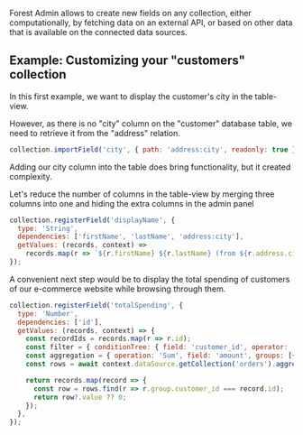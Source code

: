 Forest Admin allows to create new fields on any collection, either computationally, by fetching data on an external API, or based on other data that is available on the connected data sources.

## Example: Customizing your "customers" collection

In this first example, we want to display the customer's city in the table-view.

However, as there is no "city" column on the "customer" database table, we need to retrieve it from the "address" relation.

```javascript
collection.importField('city', { path: 'address:city', readonly: true });
```

Adding our city column into the table does bring functionality, but it created complexity.

Let's reduce the number of columns in the table-view by merging three columns into one and hiding the extra columns in the admin panel

```javascript
collection.registerField('displayName', {
  type: 'String',
  dependencies: ['firstName', 'lastName', 'address:city'],
  getValues: (records, context) =>
    records.map(r => `${r.firstName} ${r.lastName} (from ${r.address.city})`),
});
```

A convenient next step would be to display the total spending of customers of our e-commerce website while browsing through them.

```javascript
collection.registerField('totalSpending', {
  type: 'Number',
  dependencies: ['id'],
  getValues: (records, context) => {
    const recordIds = records.map(r => r.id);
    const filter = { conditionTree: { field: 'customer_id', operator: 'in', value: recordIds } };
    const aggregation = { operation: 'Sum', field: 'amount', groups: [{ field: 'customer_id' }] };
    const rows = await context.dataSource.getCollection('orders').aggregate(filter);

    return records.map(record => {
      const row = rows.find(r => r.group.customer_id === record.id);
      return row?.value ?? 0;
    });
  },
});
```
